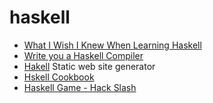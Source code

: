 # haskell

- [What I Wish I Knew When Learning Haskell](http://dev.stephendiehl.com/hask/#flags)
- [Write you a Haskell Compiler](http://dev.stephendiehl.com/fun/index.html)
- [Hakell](https://jaspervdj.be/hakyll/) Static web site generator 
- [Hskell Cookbook](https://leanpub.com/haskell-cookbook/read#leanpub-auto-section-1---tutorial)
- [Haskell Game - Hack Slash](https://github.com/uncannyworks/hack-slash)
